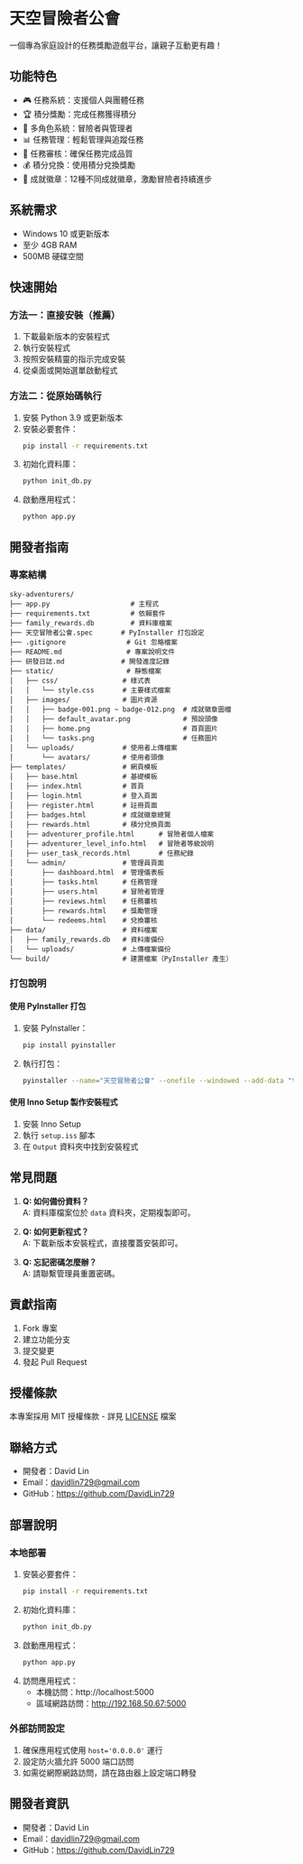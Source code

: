 # 天空冒險者公會

一個專為家庭設計的任務獎勵遊戲平台，讓親子互動更有趣！

## 功能特色

- 🎮 任務系統：支援個人與團體任務
- 🏆 積分獎勵：完成任務獲得積分
- 👥 多角色系統：冒險者與管理者
- 📊 任務管理：輕鬆管理與追蹤任務
- 🎯 任務審核：確保任務完成品質
- 💰 積分兌換：使用積分兌換獎勵
- 🏅 成就徽章：12種不同成就徽章，激勵冒險者持續進步

## 系統需求

- Windows 10 或更新版本
- 至少 4GB RAM
- 500MB 硬碟空間

## 快速開始

### 方法一：直接安裝（推薦）

1. 下載最新版本的安裝程式
2. 執行安裝程式
3. 按照安裝精靈的指示完成安裝
4. 從桌面或開始選單啟動程式

### 方法二：從原始碼執行

1. 安裝 Python 3.9 或更新版本
2. 安裝必要套件：
   ```bash
   pip install -r requirements.txt
   ```
3. 初始化資料庫：
   ```bash
   python init_db.py
   ```
4. 啟動應用程式：
   ```bash
   python app.py
   ```

## 開發者指南

### 專案結構

```
sky-adventurers/
├── app.py                    # 主程式
├── requirements.txt          # 依賴套件
├── family_rewards.db         # 資料庫檔案
├── 天空冒險者公會.spec       # PyInstaller 打包設定
├── .gitignore               # Git 忽略檔案
├── README.md                # 專案說明文件
├── 研發日誌.md              # 開發進度記錄
├── static/                  # 靜態檔案
│   ├── css/                # 樣式表
│   │   └── style.css       # 主要樣式檔案
│   ├── images/             # 圖片資源
│   │   ├── badge-001.png ~ badge-012.png  # 成就徽章圖檔
│   │   ├── default_avatar.png             # 預設頭像
│   │   ├── home.png                       # 首頁圖片
│   │   └── tasks.png                      # 任務圖片
│   └── uploads/            # 使用者上傳檔案
│       └── avatars/        # 使用者頭像
├── templates/              # 網頁模板
│   ├── base.html           # 基礎模板
│   ├── index.html          # 首頁
│   ├── login.html          # 登入頁面
│   ├── register.html       # 註冊頁面
│   ├── badges.html         # 成就徽章總覽
│   ├── rewards.html        # 積分兌換頁面
│   ├── adventurer_profile.html      # 冒險者個人檔案
│   ├── adventurer_level_info.html   # 冒險者等級說明
│   ├── user_task_records.html       # 任務紀錄
│   └── admin/              # 管理員頁面
│       ├── dashboard.html  # 管理儀表板
│       ├── tasks.html      # 任務管理
│       ├── users.html      # 冒險者管理
│       ├── reviews.html    # 任務審核
│       ├── rewards.html    # 獎勵管理
│       └── redeems.html    # 兌換審核
├── data/                   # 資料檔案
│   ├── family_rewards.db   # 資料庫備份
│   └── uploads/            # 上傳檔案備份
└── build/                  # 建置檔案（PyInstaller 產生）
```

### 打包說明

#### 使用 PyInstaller 打包

1. 安裝 PyInstaller：
   ```bash
   pip install pyinstaller
   ```

2. 執行打包：
   ```bash
   pyinstaller --name="天空冒險者公會" --onefile --windowed --add-data "templates;templates" --add-data "static;static" app.py
   ```

#### 使用 Inno Setup 製作安裝程式

1. 安裝 Inno Setup
2. 執行 `setup.iss` 腳本
3. 在 `Output` 資料夾中找到安裝程式

## 常見問題

1. **Q: 如何備份資料？**  
   A: 資料庫檔案位於 `data` 資料夾，定期複製即可。

2. **Q: 如何更新程式？**  
   A: 下載新版本安裝程式，直接覆蓋安裝即可。

3. **Q: 忘記密碼怎麼辦？**  
   A: 請聯繫管理員重置密碼。

## 貢獻指南

1. Fork 專案
2. 建立功能分支
3. 提交變更
4. 發起 Pull Request

## 授權條款

本專案採用 MIT 授權條款 - 詳見 [LICENSE](LICENSE) 檔案

## 聯絡方式

- 開發者：David Lin
- Email：davidlin729@gmail.com
- GitHub：https://github.com/DavidLin729 

## 部署說明

### 本地部署
1. 安裝必要套件：
   ```bash
   pip install -r requirements.txt
   ```
2. 初始化資料庫：
   ```bash
   python init_db.py
   ```
3. 啟動應用程式：
   ```bash
   python app.py
   ```
4. 訪問應用程式：
   - 本機訪問：http://localhost:5000
   - 區域網路訪問：http://192.168.50.67:5000

### 外部訪問設定
1. 確保應用程式使用 `host='0.0.0.0'` 運行
2. 設定防火牆允許 5000 端口訪問
3. 如需從網際網路訪問，請在路由器上設定端口轉發

## 開發者資訊
- 開發者：David Lin
- Email：davidlin729@gmail.com
- GitHub：https://github.com/DavidLin729 
